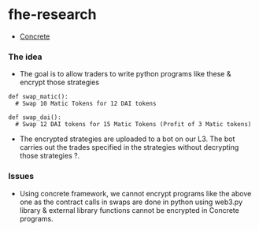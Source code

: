 # fhe-research

- [Concrete]()

### The idea
-  The goal is to allow traders to write python programs like these & encrypt those strategies
```
def swap_matic():
  # Swap 10 Matic Tokens for 12 DAI tokens

def swap_dai():
  # Swap 12 DAI tokens for 15 Matic Tokens (Profit of 3 Matic tokens)
```
- The encrypted strategies are uploaded to a bot on our L3. The bot carries out the trades specified in the strategies without decrypting those strategies ?.

### Issues

- Using concrete framework, we cannot encrypt programs like the above one as the contract calls in swaps are done in python using web3.py library & external library functions cannot be encrypted in Concrete programs.